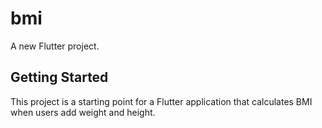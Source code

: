 # bmi

A new Flutter project.

## Getting Started

This project is a starting point for a Flutter application that calculates BMI when users add weight and height.
